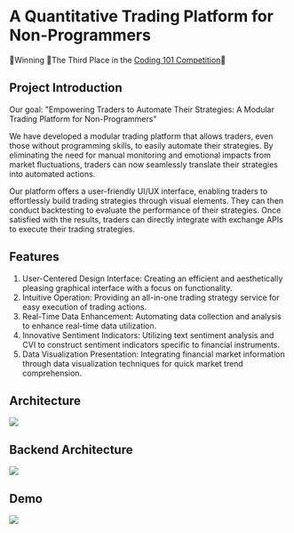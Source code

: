 # A Quantitative Trading Platform for Non-Programmers
 🎉Winning 🥉The Third Place in the [Coding 101 Competition](https://sites.google.com/view/2023coding101/index?authuser=0)🎉

## Project Introduction
Our goal: "Empowering Traders to Automate Their Strategies: A Modular Trading Platform for Non-Programmers"

We have developed a modular trading platform that allows traders, even those without programming skills, to easily automate their strategies. By eliminating the need for manual monitoring and emotional impacts from market fluctuations, traders can now seamlessly translate their strategies into automated actions.

Our platform offers a user-friendly UI/UX interface, enabling traders to effortlessly build trading strategies through visual elements. They can then conduct backtesting to evaluate the performance of their strategies. Once satisfied with the results, traders can directly integrate with exchange APIs to execute their trading strategies.

## Features
1. User-Centered Design Interface: Creating an efficient and aesthetically pleasing graphical interface with a focus on functionality.
2. Intuitive Operation: Providing an all-in-one trading strategy service for easy execution of trading actions.
3. Real-Time Data Enhancement: Automating data collection and analysis to enhance real-time data utilization.
4. Innovative Sentiment Indicators: Utilizing text sentiment analysis and CVI to construct sentiment indicators specific to financial instruments.
5. Data Visualization Presentation: Integrating financial market information through data visualization techniques for quick market trend comprehension.

## Architecture
![](https://hackmd-prod-images.s3-ap-northeast-1.amazonaws.com/uploads/upload_a6f76b86e1faacf86db9fa36adb7cf3a.jpg?AWSAccessKeyId=AKIA3XSAAW6AWSKNINWO&Expires=1684913649&Signature=F%2BDuouoemkm0SozbEtJwe1ZghO8%3D)

## Backend Architecture
![](https://hackmd-prod-images.s3-ap-northeast-1.amazonaws.com/uploads/upload_5c736d0ba0cd6773fa1071e8bedd3a61.jpg?AWSAccessKeyId=AKIA3XSAAW6AWSKNINWO&Expires=1684913544&Signature=28iIc1AtBsyvKhf%2BuZ3S42uhPbE%3D)

## Demo
![](https://hackmd-prod-images.s3-ap-northeast-1.amazonaws.com/uploads/upload_09ea866efde467c49ae37a75569895b1.jpg?AWSAccessKeyId=AKIA3XSAAW6AWSKNINWO&Expires=1684913706&Signature=38iLQJOfaMXiilHUT%2B53DR2iziI%3D)
